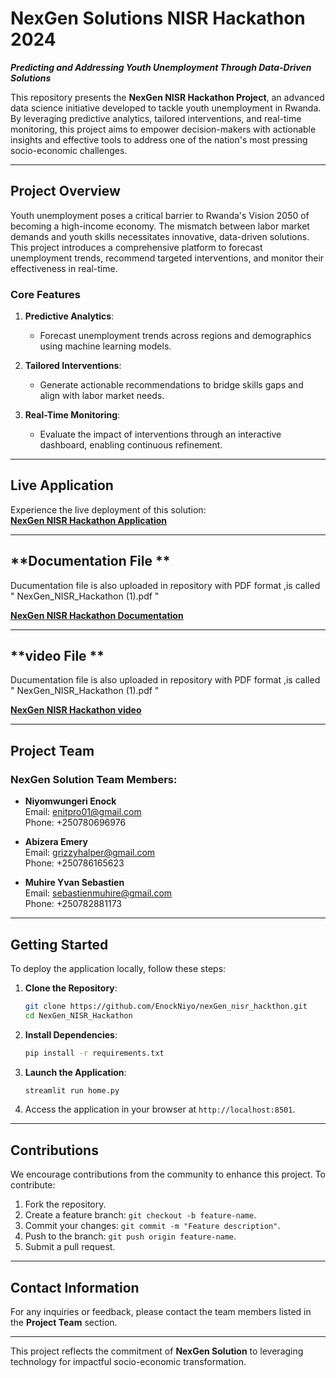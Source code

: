 # **NexGen Solutions NISR Hackathon 2024**

**_Predicting and Addressing Youth Unemployment Through Data-Driven Solutions_**

This repository presents the **NexGen NISR Hackathon Project**, an advanced data science initiative developed to tackle youth unemployment in Rwanda. By leveraging predictive analytics, tailored interventions, and real-time monitoring, this project aims to empower decision-makers with actionable insights and effective tools to address one of the nation's most pressing socio-economic challenges.

---

## **Project Overview**

Youth unemployment poses a critical barrier to Rwanda's Vision 2050 of becoming a high-income economy. The mismatch between labor market demands and youth skills necessitates innovative, data-driven solutions. This project introduces a comprehensive platform to forecast unemployment trends, recommend targeted interventions, and monitor their effectiveness in real-time.

### **Core Features**

1. **Predictive Analytics**: 
   - Forecast unemployment trends across regions and demographics using machine learning models.
   
2. **Tailored Interventions**: 
   - Generate actionable recommendations to bridge skills gaps and align with labor market needs.
   
3. **Real-Time Monitoring**: 
   - Evaluate the impact of interventions through an interactive dashboard, enabling continuous refinement.

---

## **Live Application**

Experience the live deployment of this solution:  
**[NexGen NISR Hackathon Application](https://nexgennisrhackthon-mmfekdzm6gvdmfsnshiii5.streamlit.app/)**

---
## **Documentation File **

Ducumentation file is also uploaded in repository with PDF format ,is called  " NexGen_NISR_Hackathon (1).pdf "  

**[NexGen NISR Hackathon Documentation](https://github.com/EnockNiyo/nexGen_nisr_hackthon/blob/main/NexGen_NISR_Hackathon%20(1).pdf)**

---
## **video File **

Ducumentation file is also uploaded in repository with PDF format ,is called  " NexGen_NISR_Hackathon (1).pdf "  

**[NexGen NISR Hackathon video ](https://drive.google.com/file/d/10OgioiX93VYwxHRtJduTykoiOI55DT5V/view?usp=drive_link)**

---

## **Project Team**

### NexGen Solution Team Members:
- **Niyomwungeri Enock**  
  Email: [enitpro01@gmail.com](mailto:enitpro01@gmail.com)  
  Phone: +250780696976  

- **Abizera Emery**  
  Email: [grizzyhalper@gmail.com](mailto:grizzyhalper@gmail.com)  
  Phone: +250786165623  

- **Muhire Yvan Sebastien**  
  Email: [sebastienmuhire@gmail.com](mailto:sebastienmuhire@gmail.com)  
  Phone: +250782881173  

---

## **Getting Started**

To deploy the application locally, follow these steps:

1. **Clone the Repository**:
   ```bash
   git clone https://github.com/EnockNiyo/nexGen_nisr_hackthon.git
   cd NexGen_NISR_Hackathon
   ```

2. **Install Dependencies**:
   ```bash
   pip install -r requirements.txt
   ```

3. **Launch the Application**:
   ```bash
   streamlit run home.py
   ```

4. Access the application in your browser at `http://localhost:8501`.

---

## **Contributions**

We encourage contributions from the community to enhance this project. To contribute:
1. Fork the repository.
2. Create a feature branch: `git checkout -b feature-name`.
3. Commit your changes: `git commit -m "Feature description"`.
4. Push to the branch: `git push origin feature-name`.
5. Submit a pull request.

---


## **Contact Information**

For any inquiries or feedback, please contact the team members listed in the **Project Team** section.

---

This project reflects the commitment of **NexGen Solution** to leveraging technology for impactful socio-economic transformation.

